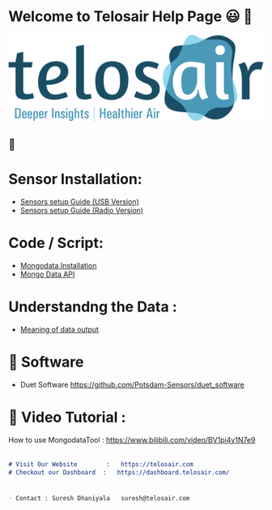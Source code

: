 # Welcome to Telosair Help Page  :smiley: :wave:


![Image of Telosair](https://github.com/Potsdam-Sensors/Telosair/blob/main/img/telosair.png)


## :round_pushpin: 


# Sensor Installation:
* [Sensors setup Guide (USB Version)](usb_installation_guide.pdf)
* [Sensors setup Guide (Radio Version)](radio_installation_guide.pdf)



#  Code / Script:
* [Mongodata Installation](data_tool_installation.md)
* [Mongo Data API](mongo_data.md)


# Understandng the Data :
* [Meaning of data output](data_meaning.md)


# :monocle_face: Software 
* Duet Software   https://github.com/Potsdam-Sensors/duet_software


# :pushpin:  Video Tutorial :
How to use MongodataTool :  https://www.bilibili.com/video/BV1pi4y1N7e9





```markdown

# Visit Our Website        :   https://telosair.com
# Checkout our Dashboard  :   https://dashboard.telosair.com/


- Contact : Suresh Dhaniyala   suresh@telosair.com

```


